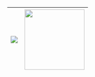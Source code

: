 | <img src="https://github-readme-stats.vercel.app/api?username=nicole1707&show_icons=true&theme=radical"/>  |  <img with="" height="138" src="https://github-readme-stats.vercel.app/api/top-langs/?username=nicole1707&layout=compact&theme=radical"/>  |
|---|---|
